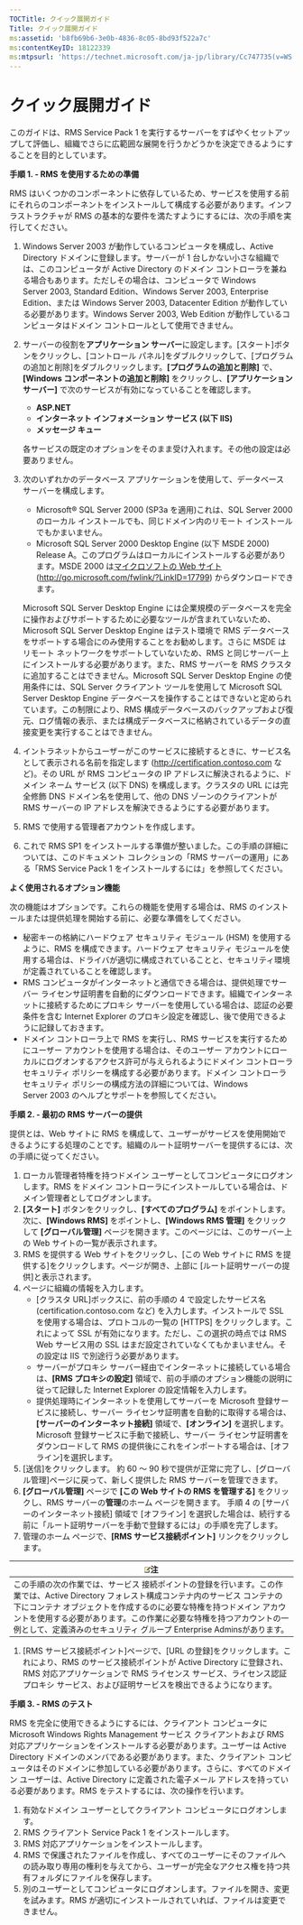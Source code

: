 ```yaml
---
TOCTitle: クイック展開ガイド
Title: クイック展開ガイド
ms:assetid: 'b8fb69b6-3e0b-4836-8c05-8bd93f522a7c'
ms:contentKeyID: 18122339
ms:mtpsurl: 'https://technet.microsoft.com/ja-jp/library/Cc747735(v=WS.10)'
---
```


クイック展開ガイド
==================

このガイドは、RMS Service Pack 1 を実行するサーバーをすばやくセットアップして評価し、組織でさらに広範囲な展開を行うかどうかを決定できるようにすることを目的としています。

**手順 1. - RMS を使用するための準備**

RMS はいくつかのコンポーネントに依存しているため、サービスを使用する前にそれらのコンポーネントをインストールして構成する必要があります。インフラストラクチャが RMS の基本的な要件を満たすようにするには、次の手順を実行してください。

1.  Windows Server 2003 が動作しているコンピュータを構成し、Active Directory ドメインに登録します。サーバーが 1 台しかない小さな組織では、このコンピュータが Active Directory のドメイン コントローラを兼ねる場合もあります。ただしその場合は、コンピュータで Windows Server 2003, Standard Edition、Windows Server 2003, Enterprise Edition、または Windows Server 2003, Datacenter Edition が動作している必要があります。Windows Server 2003, Web Edition が動作しているコンピュータはドメイン コントロールとして使用できません。
2.  サーバーの役割を**アプリケーション サーバー**に設定します。\[スタート\]ボタンをクリックし、\[コントロール パネル\]をダブルクリックして、\[プログラムの追加と削除\]をダブルクリックします。**\[プログラムの追加と削除\]** で、**\[Windows コンポーネントの追加と削除\]** をクリックし、**\[アプリケーション サーバー\]** で次のサービスが有効になっていることを確認します。
    -   **ASP.NET**
    -   **インターネット インフォメーション サービス (以下 IIS)**
    -   **メッセージ キュー**

    各サービスの既定のオプションをそのまま受け入れます。その他の設定は必要ありません。
3.  次のいずれかのデータベース アプリケーションを使用して、データベース サーバーを構成します。
    -   Microsoft® SQL Server 2000 (SP3a を適用)これは、SQL Server 2000 のローカル インストールでも、同じドメイン内のリモート インストールでもかまいません。
    -   Microsoft SQL Server 2000 Desktop Engine (以下 MSDE 2000) Release A。このプログラムはローカルにインストールする必要があります。MSDE 2000 は[マイクロソフトの Web サイト](http://go.microsoft.com/fwlink/?linkid=17799) (http://go.microsoft.com/fwlink/?LinkID=17799) からダウンロードできます。

    Microsoft SQL Server Desktop Engine には企業規模のデータベースを完全に操作およびサポートするために必要なツールが含まれていないため、Microsoft SQL Server Desktop Engine はテスト環境で RMS データベースをサポートする場合にのみ使用することをお勧めします。さらに MSDE はリモート ネットワークをサポートしていないため、RMS と同じサーバー上にインストールする必要があります。また、RMS サーバーを RMS クラスタに追加することはできません。Microsoft SQL Server Desktop Engine の使用条件には、SQL Server クライアント ツールを使用して Microsoft SQL Server Desktop Engine データベースを操作することはできないと定められています。この制限により、RMS 構成データベースのバックアップおよび復元、ログ情報の表示、または構成データベースに格納されているデータの直接変更を実行することはできません。
4.  イントラネットからユーザーがこのサービスに接続するときに、サービス名として表示される名前を指定します (http://certification.contoso.com など)。その URL が RMS コンピュータの IP アドレスに解決されるように、ドメイン ネーム サービス (以下 DNS) を構成します。クラスタの URL には完全修飾 DNS ドメイン名を使用して、他の DNS ゾーンのクライアントが RMS サーバーの IP アドレスを解決できるようにする必要があります。
5.  RMS で使用する管理者アカウントを作成します。
6.  これで RMS SP1 をインストールする準備が整いました。この手順の詳細については、このドキュメント コレクションの「RMS サーバーの運用」にある「RMS Service Pack 1 をインストールするには」を参照してください。

**よく使用されるオプション機能**

次の機能はオプションです。これらの機能を使用する場合は、RMS のインストールまたは提供処理を開始する前に、必要な準備をしてください。

-   秘密キーの格納にハードウェア セキュリティ モジュール (HSM) を使用するように、RMS を構成できます。ハードウェア セキュリティ モジュールを使用する場合は、ドライバが適切に構成されていることと、セキュリティ環境が定義されていることを確認します。
-   RMS コンピュータがインターネットと通信できる場合は、提供処理でサーバー ライセンサ証明書を自動的にダウンロードできます。組織でインターネットに接続するためにプロキシ サーバーを使用している場合は、認証の必要条件を含む Internet Explorer のプロキシ設定を確認し、後で使用できるように記録しておきます。
-   ドメイン コントローラ上で RMS を実行し、RMS サービスを実行するためにユーザー アカウントを使用する場合は、そのユーザー アカウントにローカルにログオンするアクセス許可が与えられるようにドメイン コントローラ セキュリティ ポリシーを構成する必要があります。ドメイン コントローラ セキュリティ ポリシーの構成方法の詳細については、Windows Server 2003 のヘルプとサポートを参照してください。

**手順 2. - 最初の RMS サーバーの提供**

提供とは、Web サイトに RMS を構成して、ユーザーがサービスを使用開始できるようにする処理のことです。組織のルート証明サーバーを提供するには、次の手順に従ってください。

1.  ローカル管理者特権を持つドメイン ユーザーとしてコンピュータにログオンします。RMS をドメイン コントローラにインストールしている場合は、ドメイン管理者としてログオンします。
2.  **\[スタート\]** ボタンをクリックし、**\[すべてのプログラム\]** をポイントします。次に、**\[Windows RMS\]** をポイントし、**\[Windows RMS 管理\]** をクリックして **\[グローバル管理\]** ページを開きます。このページには、このサーバー上の Web サイトの一覧が表示されます。
3.  RMS を提供する Web サイトをクリックし、\[この Web サイトに RMS を提供する\]をクリックします。ページが開き、上部に \[ルート証明サーバーの提供\]と表示されます。
4.  ページに組織の情報を入力します。
    -   \[クラスタ URL\]ボックスに、前の手順の 4 で設定したサービス名 (certification.contoso.com など) を入力します。インストールで SSL を使用する場合は、プロトコルの一覧の \[HTTPS\] をクリックします。これによって SSL が有効になります。ただし、この選択の時点では RMS Web サービス用の SSL はまだ設定されていなくてもかまいません。その設定は IIS で別途行う必要があります。
    -   サーバーがプロキシ サーバー経由でインターネットに接続している場合は、**\[RMS プロキシの設定\]** 領域で、前の手順のオプション機能の説明に従って記録した Internet Explorer の設定情報を入力します。
    -   提供処理時にインターネットを使用してサーバーを Microsoft 登録サービスに接続し、サーバー ライセンサ証明書を自動的に取得する場合は、**\[サーバーのインターネット接続\]** 領域で、**\[オンライン\]** を選択します。Microsoft 登録サービスに手動で接続し、サーバー ライセンサ証明書をダウンロードして RMS の提供後にこれをインポートする場合は、\[オフライン\]を選択します。
5.  \[送信\]をクリックします。
    約 60 ～ 90 秒で提供が正常に完了し、\[グローバル管理\]ページに戻って、新しく提供した RMS サーバーを管理できます。
6.  **\[グローバル管理\]** ページで **\[この Web サイトの RMS を管理する\]** をクリックし、RMS サーバーの**管理**のホーム ページを開きます。
    手順 4 の \[サーバーのインターネット接続\] 領域で \[オフライン\] を選択した場合は、続行する前に「ルート証明サーバーを手動で登録するには」の手順を完了します。
7.  管理のホーム ページで、**\[RMS サービス接続ポイント\]** リンクをクリックします。

| ![](images/Cc747735.note(WS.10).gif)注                                                                                                                                                                                                                                                                                            |
|----------------------------------------------------------------------------------------------------------------------------------------------------------------------------------------------------------------------------------------------------------------------------------------------------------------------------------------------------------------|
| この手順の次の作業では、サービス 接続ポイントの登録を行います。この作業では、Active Directory フォレスト構成コンテナ内のサービス コンテナの下にコンテナ オブジェクトを作成するのに必要な特権を持つドメイン アカウントを使用する必要があります。この作業に必要な特権を持つアカウントの一例として、定義済みのセキュリティ グループ Enterprise Adminsがあります。 |

1.  \[RMS サービス接続ポイント\]ページで、\[URL の登録\]をクリックします。これにより、RMS のサービス接続ポイントが Active Directory に登録され、RMS 対応アプリケーションで RMS ライセンス サービス、ライセンス認証プロキシ サービス、および証明サービスを検出できるようになります。

**手順 3. - RMS のテスト**

RMS を完全に使用できるようにするには、クライアント コンピュータに Microsoft Windows Rights Management サービス クライアントおよび RMS 対応アプリケーションをインストールする必要があります。ユーザーは Active Directory ドメインのメンバである必要があります。また、クライアント コンピュータはそのドメインに参加している必要があります。さらに、すべてのドメイン ユーザーは、Active Directory に定義された電子メール アドレスを持っている必要があります。RMS をテストするには、次の操作を行います。

1.  有効なドメイン ユーザーとしてクライアント コンピュータにログオンします。
2.  RMS クライアント Service Pack 1 をインストールします。
3.  RMS 対応アプリケーションをインストールします。
4.  RMS で保護されたファイルを作成し、すべてのユーザーにそのファイルへの読み取り専用の権利を与えてから、ユーザーが完全なアクセス権を持つ共有フォルダにファイルを保存します。
5.  別のユーザーとしてコンピュータにログオンします。ファイルを開き、変更を試みます。RMS が適切にインストールされていれば、ファイルは変更できません。
